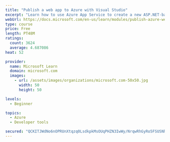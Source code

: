 ```yaml
---
title: "Publish a web app to Azure with Visual Studio"
excerpt: "Learn how to use Azure App Service to create a new ASP.NET-based web app, then publish and update directly from Visual Studio."
webUrl: https://docs.microsoft.com/en-us/learn/modules/publish-azure-web-app-with-visual-studio/
type: course
price: Free
length: PT48M
ratings:
  count: 3624
  average: 4.687086
heat: 52

provider:
  name: Microsoft Learn
  domain: microsoft.com
  images:
    - url: /assets/images/organizations/microsoft.com-50x50.jpg
      width: 50
      height: 50

levels:
  - Beginner

topics:
  - Azure
  - Developer tools

secured: "QCKITJWdNo6nOPRUnXtqzq0LsdkpkMsOUqPHZN3IwWy/NrqwRhGyRo5FSUSNh1EYJetenSt5pXwIfpDzUVA+tlN9GCFmgTkVDZEF/i7k+EDUP5lftfA1yE7AqMCXC9yR5wLYoaNf15k28tN18YArG8Erz3eLycymiKW0gCOlkpZSqg6PmA0Q5FRpMNRvjcANoo9WJNBROPWt1na2mBMpqI2y5kBzBULYLZ7VqwBaKtf8DWPhWjMc0R0YLysXIO0jRkykKmWdOHP6zQIyuBAnmKRKGohaYZrdeaq+3o9QO7gO633SHR3lNMkBMsNyoLjcKnh5+AHTBY4QhbKLSBW/T2FlITGpqjYRpdix6y7bCVDEpPp8nkWIDg5sbssdtvO4FJLArPOdU1XwWuV338bYWdeMuR6CXxeB8DcTeZXeVuk=;+XTmR70LfP/bB7tmsr94ow=="
---
```


